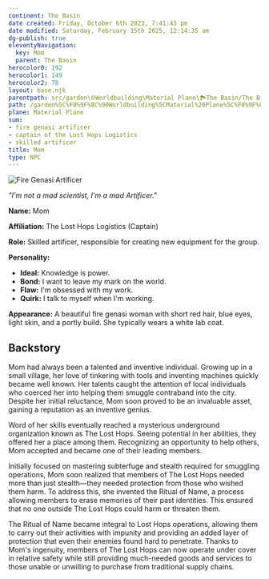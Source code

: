 ```yaml
---
continent: The Basin
date created: Friday, October 6th 2023, 7:41:43 pm
date modified: Saturday, February 15th 2025, 12:14:35 am
dg-publish: true
eleventyNavigation:
  key: Mom
  parent: The Basin
herocolor0: 192
herocolor1: 149
herocolor2: 78
layout: base.njk
parentpath: src/garden\🌐Worldbuilding\Material Plane\🏞️The Basin/The Basin.md
path: /garden%5C%F0%9F%8C%90Worldbuilding%5CMaterial%20Plane%5C%F0%9F%8F%9E%EF%B8%8FThe%20Basin%5CFactions%5CLost%20Hops/Mom/
plane: Material Plane
sum:
- fire genasi artificer
- captain of the Lost Hops Logistics
- skilled artificer
title: Mom
type: NPC
---
```


![Fire Genasi Artificer](_Mom.png)

_"I'm not a mad scientist, I'm a mad Artificer."_

**Name:** Mom

**Affiliation:** The Lost Hops Logistics (Captain)

**Role:** Skilled artificer, responsible for creating new equipment for the group. 

**Personality:** 

- **Ideal:** Knowledge is power.
- **Bond:** I want to leave my mark on the world.
- **Flaw:** I'm obsessed with my work.
- **Quirk:** I talk to myself when I'm working.

**Appearance:** A beautiful fire genasi woman with short red hair, blue eyes, light skin, and a portly build. She typically wears a white lab coat.

## Backstory

Mom had always been a talented and inventive individual. Growing up in a small village, her love of tinkering with tools and inventing machines quickly became well known. Her talents caught the attention of local individuals who coerced her into helping them smuggle contraband into the city. Despite her initial reluctance, Mom soon proved to be an invaluable asset, gaining a reputation as an inventive genius.

Word of her skills eventually reached a mysterious underground organization known as The Lost Hops. Seeing potential in her abilities, they offered her a place among them. Recognizing an opportunity to help others, Mom accepted and became one of their leading members.

Initially focused on mastering subterfuge and stealth required for smuggling operations, Mom soon realized that members of The Lost Hops needed more than just stealth—they needed protection from those who wished them harm. To address this, she invented the Ritual of Name, a process allowing members to erase memories of their past identities. This ensured that no one outside The Lost Hops could harm or threaten them.

The Ritual of Name became integral to Lost Hops operations, allowing them to carry out their activities with impunity and providing an added layer of protection that even their enemies found hard to penetrate. Thanks to Mom's ingenuity, members of The Lost Hops can now operate under cover in relative safety while still providing much-needed goods and services to those unable or unwilling to purchase from traditional supply chains.